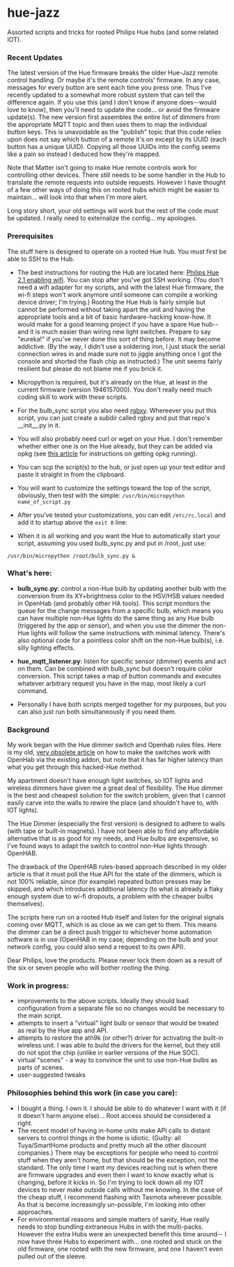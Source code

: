 # hue-jazz
Assorted scripts and tricks for rooted Philips Hue hubs (and some related IOT). 

### Recent Updates
The latest version of the Hue firmware breaks the older Hue-Jazz remote control handling. Or maybe it's the remote controls' firmware. In any case, messages for
every button are sent each time you press one. Thus I've recently updated to a somewhat more robust system that can tell the difference again. If you use this 
(and I don't know if anyone does--would love to know), then you'll need to update the code... or avoid the firmware update(s). The new version first assembles the entire list of dimmers from the appropriate MQTT topic and then uses them to map the individual button keys. This is unavoidable as the "publish" topic that this code relies upon does not say which button of a remote it's on except by its UUID (each button has a unique UUID). Copying all those UUIDs into the config seems like a pain so instead I deduced how they're mapped.

Note that Matter isn't going to make Hue remote controls work for controlling other devices. There still needs to be some handler in the Hub to translate the
remote requests into outside requests. However I have thought of a few other ways of doing this on rooted hubs which might be easier to maintain... will look
into that when I'm more alert.

Long story short, your old settings will work but the rest of the code must be updated. I really need to externalize the config... my apologies.

### Prerequisites
The stuff here is designed to operate on a rooted Hue hub. You must first
be able to SSH to the Hub. 

* The best instructions for rooting the Hub are located here: 
[Philips Hue 2.1 enabling wifi](https://blog.andreibanaru.ro/2018/03/27/philips-hue-2-1-enabling-wifi/). You can stop after you've got SSH working. (You don't need a wifi adapter for my scripts, and with the latest Hue firmware, the wi-fi steps won't work anymore until someone can compile a working device driver; I'm trying.) Rooting the Hue Hub is fairly simple but cannot be performed without taking apart the unit and having the appropriate tools and a bit of basic hardware-hacking know-how. It would make for a good learning project if you have a spare Hue hub--and it is much easier than wiring new light switches. Prepare to say "eureka!" if you've never done this sort of thing before. It may become addictive. (By the way, I didn't use a soldering iron, I just stuck the serial connection wires in and made sure not to jiggle anything once I got the console and shorted the flash chip as instructed.) The unit seems fairly resilient but please do not blame me if you brick it.

* Micropython is required, but it's already on the Hue, at least in the current firmware (version 1946157000). You don't really need much coding skill to work with these scripts. 

* For the bulb_sync script you also need [rgbxy](https://github.com/benknight/hue-python-rgb-converter/). Whereever you put this script, you can just create a subdir called rgbxy and put that repo's \_\_init\_\_.py in it. 

* You will also probably need curl or wget on your Hue. I don't remember whether either one is on the Hue already, but they can be added via opkg (see [this article](https://medium.com/@rxseger/enabling-the-hidden-wi-fi-radio-on-the-philips-hue-bridge-2-0-42949f0154e1) for instructions on getting opkg running). 

* You can scp the script(s) to the hub, or just open up your text editor and paste it straight in from the clipboard.

* You will want to customize the settings toward the top of the script, obviously, then test with the simple: ```/usr/bin/micropython name_of_script.py```

* After you've tested your customizations, you can edit ```/etc/rc.local``` and add it to startup above the ```exit 0``` line:

* When it is all working and you want the Hue to automatically start your script, assuming you used bulb_sync.py and put in /root, just use:

```/usr/bin/micropython /root/bulb_sync.py &```

### What's here:

* **bulb_sync.py**: control a non-Hue bulb by updating another bulb with the conversion from its XY+brightness color to the HSV/HSB values needed in OpenHab (and probably other HA tools). This script monitors the queue for the change messages from a specific bulb, which means you can have multiple non-Hue lights do the same thing as any Hue bulb (triggered by the app or sensor), and when you use the dimmer the non-Hue lights will follow the same instructions with minimal latency. There's also optional code for a pointless color shift on the non-Hue bulb(s), i.e. silly lighting effects.

* **hue_mqtt_listener.py**: listen for specific sensor (dimmer) events and act on them. Can be combined with bulb_sync but doesn't require color conversion. This script takes a map of button commands and executes whatever arbitrary request you have in the map, most likely a curl command.

* Personally I have both scripts merged together for my purposes, but you can also just run both simultaneously if you need them.

### Background
My work began with the Hue dimmer switch and Openhab rules files. Here is my old, [very obsolete article](https://www.benchadwick.com/2018/12/using-a-hue-dimmer-switch-on-non-hue-devices-with-openhab2/) on how to make the switches work with OpenHab via the existing addon, but note that it has far higher latency than what you get through this hacked-Hue method.

My apartment doesn't have enough light switches, so IOT lights and wireless dimmers have given me a great deal of flexibility. The Hue dimmer is the best and cheapest solution for the switch problem, given that I cannot easily carve into the walls to rewire the place (and shouldn't have to, with IOT lights). 

The Hue Dimmer (especially the first version) is designed to adhere to walls (with tape or built-in magnets). I have not been able to find any affordable alternative that is as good for my needs, and Hue bulbs are expensive, so I've found ways to adapt the switch to control non-Hue lights through OpenHAB. 

The drawback of the OpenHAB rules-based approach described in my older article is that it must poll the Hue API for the state of the dimmers, which is not 100% reliable, since (for example) repeated button presses may be skipped, and which introduces additional latency (to what is already a flaky enough system due to wi-fi dropouts, a problem with the cheaper bulbs themselves).

The scripts here run on a rooted Hub itself and listen for the original signals coming over MQTT, which is as close as we can get to them. This means the dimmer can be a direct push trigger to whichever home automation software is in use (OpenHAB in my case; depending on the bulb and your network config, you could also send a request to its own API).

Dear Philips, love the products. Please never lock them down as a result of the six or seven people who will bother rooting the thing.
 
### Work in progress:
* improvements to the above scripts. Ideally they should load configuration from a separate file so no changes would be necessary to the main script. 
* attempts to insert a "virtual" light bulb or sensor that would be treated as real by the Hue app and API.
* attempts to restore the ath9k (or other?) driver for activating the built-in wireless unit. I was able to build the drivers for the kernel, but they still do not spot the chip (unlike in earlier versions of the Hue SOC).
* virtual "scenes" - a way to convince the unit to use non-Hue bulbs as parts of scenes.
* user-suggested tweaks

### Philosophies behind this work (in case you care):
* I bought a thing. I own it. I should be able to do whatever I want with it (if it doesn't harm anyone else)... Root access should be considered a right.
* The recent model of having in-home units make API calls to distant servers to control things in the home is idiotic. (Guilty: all Tuya/SmartHome products and pretty much all the other discount companies.) There may be exceptions for people who need to control stuff when they aren't home, but that should be the exception, not the standard. The only time I want my devices reaching out is when there are firmware upgrades and even then I want to know exactly what is changing, before it kicks in. So I'm trying to lock down all my IOT devices to never make outside calls without me knowing. In the case of the cheap stuff, I recommend flashing with Tasmota wherever possible. As that is become increasingly un-possible, I'm looking into other approaches.
* For environmental reasons and simple matters of sanity, Hue really needs to stop bundling extraneous Hubs in with the multi-packs. However the extra Hubs were an unexpected benefit this time around-- I now have three Hubs to experiment with... one rooted and stuck on the old firmware, one rooted with the new firmware, and one I haven't even pulled out of the sleeve.

